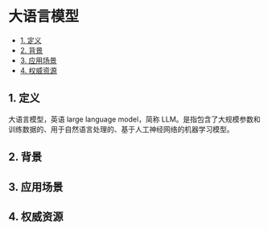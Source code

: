# 大语言模型<!-- omit in toc -->

- [1. 定义](#1-定义)
- [2. 背景](#2-背景)
- [3. 应用场景](#3-应用场景)
- [4. 权威资源](#4-权威资源)

## 1. 定义

大语言模型，英语 large language model，简称 LLM。是指包含了大规模参数和训练数据的、用于自然语言处理的、基于人工神经网络的机器学习模型。

## 2. 背景

## 3. 应用场景

## 4. 权威资源
